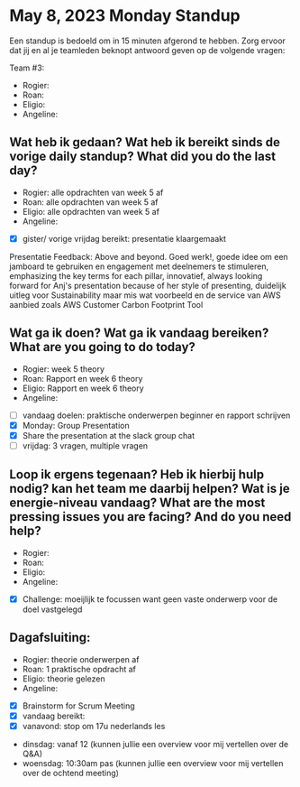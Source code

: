 # May 8, 2023 Monday Standup

Een standup is bedoeld om in 15 minuten afgerond te hebben. Zorg ervoor dat jij en al je teamleden beknopt antwoord geven op de volgende vragen:

Team #3:

- Rogier:
- Roan:
- Eligio:
- Angeline:

## Wat heb ik gedaan? Wat heb ik bereikt sinds de vorige daily standup? What did you do the last day?

- Rogier: alle opdrachten van week 5 af
- Roan: alle opdrachten van week 5 af
- Eligio: alle opdrachten van week 5 af
- Angeline:
- [x] gister/ vorige vrijdag bereikt: presentatie klaargemaakt

Presentatie Feedback: Above and beyond. Goed werk!, goede idee om een jamboard te gebruiken en engagement met deelnemers te stimuleren, emphasizing the key terms for each pillar, innovatief, always looking forward for Anj's presentation because of her style of presenting, duidelijk uitleg voor Sustainability maar mis wat voorbeeld en de service van AWS aanbied zoals AWS Customer Carbon Footprint Tool

## Wat ga ik doen? Wat ga ik vandaag bereiken? What are you going to do today?

- Rogier: week 5 theory
- Roan: Rapport en week 6 theory
- Eligio: Rapport en week 6 theory
- Angeline:
- [ ] vandaag doelen: praktische onderwerpen beginner en rapport schrijven
- [x] Monday: Group Presentation
- [x] Share the presentation at the slack group chat
- [ ] vrijdag: 3 vragen, multiple vragen

## Loop ik ergens tegenaan? Heb ik hierbij hulp nodig? kan het team me daarbij helpen? Wat is je energie-niveau vandaag? What are the most pressing issues you are facing? And do you need help?

- Rogier:
- Roan:
- Eligio:
- Angeline:
- [x] Challenge: moeijlijk te focussen want geen vaste onderwerp voor de doel vastgelegd

## Dagafsluiting:

- Rogier: theorie onderwerpen af
- Roan: 1 praktische opdracht af
- Eligio: theorie gelezen
- Angeline:
- [x] Brainstorm for Scrum Meeting
- [x] vandaag bereikt:
- [x] vanavond: stop om 17u nederlands les
- dinsdag: vanaf 12 (kunnen jullie een overview voor mij vertellen over de Q&A)
- woensdag: 10:30am pas (kunnen jullie een overview voor mij vertellen over de ochtend meeting)
